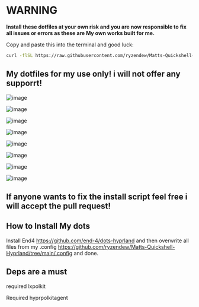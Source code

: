 # WARNING

**Install these dotfiles at your own risk and you are now responsible to fix all issues or errors as these are My own works built for me.**

Copy and paste this into the terminal and good luck:

```sh
curl -flSL https://raw.githubusercontent.com/ryzendew/Matts-Quickshell-Hyprland/refs/heads/main/install.sh | bash
```

## My dotfiles for my use only! i will not offer any supporrt!

![image](https://github.com/user-attachments/assets/5fae2ee4-7da2-4d60-91e0-f63ff4f47095)

![image](https://github.com/user-attachments/assets/36b9eff7-b7c8-4302-bc1f-2a21d9c59504)

![image](https://github.com/user-attachments/assets/272be529-1afe-4737-ac14-f72d99597d2a)

![image](https://github.com/user-attachments/assets/dd96cfe0-4071-43bf-b5c6-e150c37df1e8)

![image](https://github.com/user-attachments/assets/25f3b0a9-7f8c-47a4-8255-a1545dd7a5a6)

![image](https://github.com/user-attachments/assets/0514c485-87ef-486f-b883-e92e0f5eb098)

![image](https://github.com/user-attachments/assets/1722c228-f83a-43d8-a641-69847f53816d)

![image](https://github.com/user-attachments/assets/5827fbb7-20d6-4db8-97cf-a01786843239)


## If anyone wants to fix the install script feel free i will accept the pull request! 

## How to Install My dots

Install End4 https://github.com/end-4/dots-hyprland and then overwrite all files from my .config https://github.com/ryzendew/Matts-Quickshell-Hyprland/tree/main/.config and done.

## Deps are a must 

required lxpolkit 

Required hyprpolkitagent
